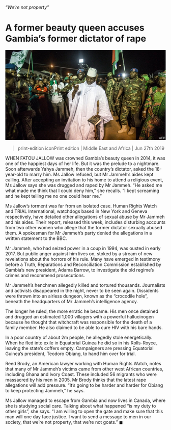 ###### “We’re not property”

# A former beauty queen accuses Gambia’s former dictator of rape 

![image](images/20190629_map504.jpg) 

> print-edition iconPrint edition | Middle East and Africa | Jun 27th 2019 

WHEN FATOU JALLOW was crowned Gambia’s beauty queen in 2014, it was one of the happiest days of her life. But it was the prelude to a nightmare. Soon afterwards Yahya Jammeh, then the country’s dictator, asked the 18-year-old to marry him. Ms Jallow refused, but Mr Jammeh’s aides kept calling. After accepting an invitation to his home to attend a religious event, Ms Jallow says she was drugged and raped by Mr Jammeh. “He asked me what made me think that I could deny him,” she recalls. “I kept screaming and he kept telling me no one could hear me.” 

Ms Jallow’s torment was far from an isolated case. Human Rights Watch and TRIAL International, watchdogs based in New York and Geneva respectively, have detailed other allegations of sexual abuse by Mr Jammeh and his aides. Their report, released this week, includes disturbing accounts from two other women who allege that the former dictator sexually abused them. A spokesman for Mr Jammeh’s party denied the allegations in a written statement to the BBC. 

Mr Jammeh, who had seized power in a coup in 1994, was ousted in early 2017. But public anger against him lives on, stoked by a stream of new revelations about the horrors of his rule. Many have emerged in testimony before a Truth, Reparations and Reconciliation Commission established by Gambia’s new president, Adama Barrow, to investigate the old regime’s crimes and recommend prosecutions. 

Mr Jammeh’s henchmen allegedly killed and tortured thousands. Journalists and activists disappeared in the night, never to be seen again. Dissidents were thrown into an airless dungeon, known as the “crocodile hole”, beneath the headquarters of Mr Jammeh’s intelligence agency. 

The longer he ruled, the more erratic he became. His men once detained and drugged an estimated 1,000 villagers with a powerful hallucinogen because he thought that witchcraft was responsible for the death of a family member. He also claimed to be able to cure HIV with his bare hands. 

In a poor country of about 2m people, he allegedly stole energetically. When he fled into exile in Equatorial Guinea he did so in his Rolls-Royce, leaving the state’s coffers empty. Campaigners are pressing Equatorial Guinea’s president, Teodoro Obiang, to hand him over for trial. 

Reed Brody, an American lawyer working with Human Rights Watch, notes that many of Mr Jammeh’s victims came from other west African countries, including Ghana and Ivory Coast. These included 56 migrants who were massacred by his men in 2005. Mr Brody thinks that the latest rape allegations will add pressure. “It’s going to be harder and harder for Obiang to keep protecting Jammeh,” he says. 

Ms Jallow managed to escape from Gambia and now lives in Canada, where she is studying social care. Talking about what happened “is my duty to other girls”, she says. “I am willing to open the gate and make sure that this man will one day face justice. I want to send a message to men in our society, that we’re not property, that we’re not goats.” ◼ 

